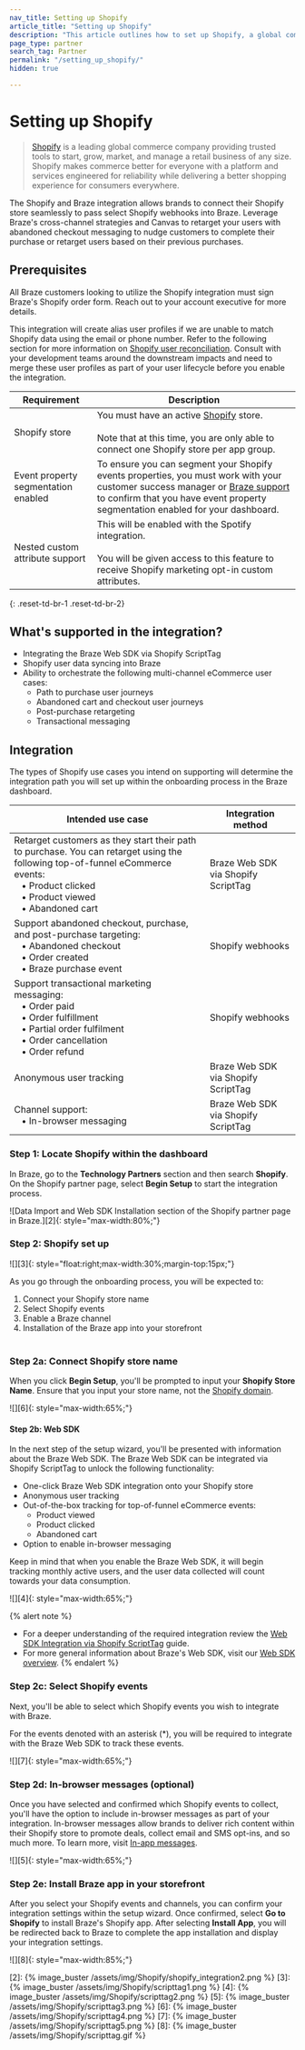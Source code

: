 ```yaml
---
nav_title: Setting up Shopify
article_title: "Setting up Shopify"
description: "This article outlines how to set up Shopify, a global commerce company that allows you to seamlessly connect their Shopify store with Braze to pass select Shopify webhooks into Braze."
page_type: partner
search_tag: Partner
permalink: "/setting_up_shopify/"
hidden: true

---
```


# Setting up Shopify

> [Shopify](https://www.shopify.com/) is a leading global commerce company providing trusted tools to start, grow, market, and manage a retail business of any size. Shopify makes commerce better for everyone with a platform and services engineered for reliability while delivering a better shopping experience for consumers everywhere. 

The Shopify and Braze integration allows brands to connect their Shopify store seamlessly to pass select Shopify webhooks into Braze. Leverage Braze's cross-channel strategies and Canvas to retarget your users with abandoned checkout messaging to nudge customers to complete their purchase or retarget users based on their previous purchases. 

## Prerequisites

All Braze customers looking to utilize the Shopify integration must sign Braze's Shopify order form. Reach out to your account executive for more details.

This integration will create alias user profiles if we are unable to match Shopify data using the email or phone number. Refer to the following section for more information on [Shopify user reconciliation](#shopify-user-syncing). Consult with your development teams around the downstream impacts and need to merge these user profiles as part of your user lifecycle before you enable the integration. 

| Requirement | Description |
| ----------- | ----------- |
| Shopify store | You must have an active [Shopify](https://www.shopify.com) store.<br><br>Note that at this time, you are only able to connect one Shopify store per app group. |
| Event property segmentation enabled | To ensure you can segment your Shopify events properties, you must work with your customer success manager or [Braze support]({{site.baseurl}}/braze_support/) to confirm that you have event property segmentation enabled for your dashboard. |
| Nested custom attribute support | This will be enabled with the Spotify integration.<br><br>You will be given access to this feature to receive Shopify marketing opt-in custom attributes. |
{: .reset-td-br-1 .reset-td-br-2}

## What's supported in the integration?

- Integrating the Braze Web SDK via Shopify ScriptTag
- Shopify user data syncing into Braze
- Ability to orchestrate the following multi-channel eCommerce user cases:
   - Path to purchase user journeys
   - Abandoned cart and checkout user journeys
   - Post-purchase retargeting
   - Transactional messaging

## Integration

The types of Shopify use cases you intend on supporting will determine the integration path you will set up within the onboarding process in the Braze dashboard.

<style>
    table {
        table-layout: fixed;
        width: 100%;
    }
    table td {
    word-break: break-word;
    }
</style>

| Intended use case | Integration method |
| -------- | ------------------ |
| Retarget customers as they start their path to purchase. You can retarget using the following top-of-funnel eCommerce events:<br>   • Product clicked<br>   • Product viewed<br>   • Abandoned cart | Braze Web SDK via Shopify ScriptTag |
| Support abandoned checkout, purchase, and post-purchase targeting:<br>   • Abandoned checkout<br>   • Order created<br>   • Braze purchase event | Shopify webhooks |
| Support transactional marketing messaging:<br>   • Order paid<br>   • Order fulfillment<br>   • Partial order fulfilment<br>   • Order cancellation<br>   • Order refund | Shopify webhooks |
|Anonymous user tracking | Braze Web SDK via Shopify ScriptTag |
| Channel support:<br>   • In-browser messaging | Braze Web SDK via Shopify ScriptTag |

### Step 1: Locate Shopify within the dashboard
In Braze, go to the **Technology Partners** section and then search **Shopify**. On the Shopify partner page, select **Begin Setup** to start the integration process.

![Data Import and Web SDK Installation section of the Shopify partner page in Braze.][2]{: style="max-width:80%;"}

### Step 2: Shopify set up
![][3]{: style="float:right;max-width:30%;margin-top:15px;"} 

As you go through the onboarding process, you will be expected to:
1. Connect your Shopify store name
2. Select Shopify events
3. Enable a Braze channel
4. Installation of the Braze app into your storefront
<br><br>

### Step 2a: Connect Shopify store name

When you click **Begin Setup**, you'll be prompted to input your **Shopify Store Name**. Ensure that you input your store name, not the [Shopify domain](https://help.shopify.com/en/manual/domains).

![][6]{: style="max-width:65%;"} 

#### Step 2b: Web SDK

In the next step of the setup wizard, you'll be presented with information about the Braze Web SDK. The Braze Web SDK can be integrated via Shopify ScriptTag to unlock the following functionality:
- One-click Braze Web SDK integration onto your Shopify store
- Anonymous user tracking
- Out-of-the-box tracking for top-of-funnel eCommerce events:
  - Product viewed
  - Product clicked
  - Abandoned cart
- Option to enable in-browser messaging

Keep in mind that when you enable the Braze Web SDK, it will begin tracking monthly active users, and the user data collected will count towards your data consumption.


![][4]{: style="max-width:65%;"} 

{% alert note %}
- For a deeper understanding of the required integration review the [Web SDK Integration via Shopify ScriptTag]({{site.baseurl}}/scripttag_web_sdk_integration/) guide.
- For more general information about Braze's Web SDK, visit our [Web SDK overview]({{site.baseurl}}/user_guide/onboarding_with_braze/web_sdk/).
{% endalert %}

### Step 2c: Select Shopify events

Next, you'll be able to select which Shopify events you wish to integrate with Braze.

For the events denoted with an asterisk (&#42;), you will be required to integrate with the Braze Web SDK to track these events.

![][7]{: style="max-width:65%;"} 

### Step 2d: In-browser messages (optional)

Once you have selected and confirmed which Shopify events to collect, you'll have the option to include in-browser messages as part of your integration. In-browser messages allow brands to deliver rich content within their Shopify store to promote deals, collect email and SMS opt-ins, and so much more. To learn more, visit [In-app messages]({{site.baseurl}}/user_guide/message_building_by_channel/in-app_messages/about/#potential-use-cases).

![][5]{: style="max-width:65%;"} 

### Step 2e: Install Braze app in your storefront

After you select your Shopify events and channels, you can confirm your integration settings within the setup wizard. Once confirmed, select **Go to Shopify** to install Braze's Shopify app. After selecting **Install App**, you will be redirected back to Braze to complete the app installation and display your integration settings.

![][8]{: style="max-width:85%;"} 

[2]: {% image_buster /assets/img/Shopify/shopify_integration2.png %} 
[3]: {% image_buster /assets/img/Shopify/scripttag1.png %} 
[4]: {% image_buster /assets/img/Shopify/scripttag2.png %} 
[5]: {% image_buster /assets/img/Shopify/scripttag3.png %} 
[6]: {% image_buster /assets/img/Shopify/scripttag4.png %} 
[7]: {% image_buster /assets/img/Shopify/scripttag5.png %} 
[8]: {% image_buster /assets/img/Shopify/scripttag.gif %} 